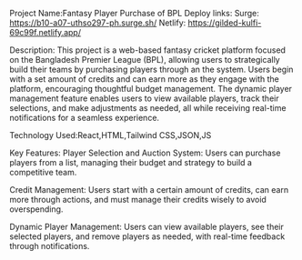 Project Name:Fantasy Player Purchase of BPL
Deploy links: 
Surge: https://b10-a07-uthso297-ph.surge.sh/
Netlify: https://gilded-kulfi-69c99f.netlify.app/

Description: This project is a web-based fantasy cricket platform focused on the Bangladesh Premier League (BPL), allowing users to strategically build their teams by purchasing players through an the system. Users begin with a set amount of credits and can earn more as they engage with the platform, encouraging thoughtful budget management. The dynamic player management feature enables users to view available players, track their selections, and make adjustments as needed, all while receiving real-time notifications for a seamless experience.

Technology Used:React,HTML,Tailwind CSS,JSON,JS

Key Features:
Player Selection and Auction System: Users can purchase players from a list, managing their budget and strategy to build a competitive team.

Credit Management: Users start with a certain amount of credits, can earn more through actions, and must manage their credits wisely to avoid overspending.

Dynamic Player Management: Users can view available players, see their selected players, and remove players as needed, with real-time feedback through notifications.